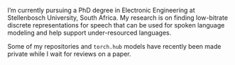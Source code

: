 I’m currently pursuing a PhD degree in Electronic Engineering at Stellenbosch University, South Africa.
My research is on finding low-bitrate discrete representations for speech that can be used for spoken language modeling and help support under-resourced languages.

Some of my repositories and `torch.hub` models have recently been made private while I wait for reviews on a paper.
